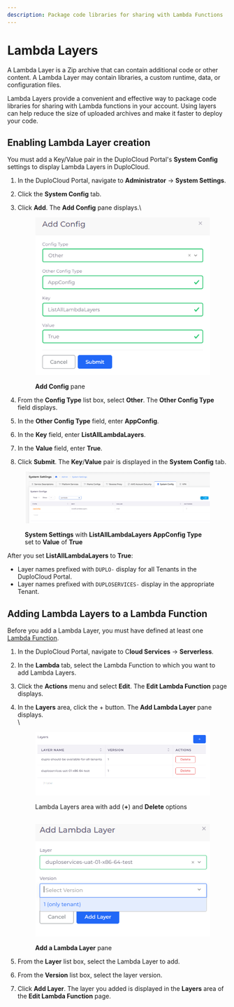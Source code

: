 ```yaml
---
description: Package code libraries for sharing with Lambda Functions
---
```


# Lambda Layers

A Lambda Layer is a Zip archive that can contain additional code or other content. A Lambda Layer may contain libraries, a custom runtime, data, or configuration files.

Lambda Layers provide a convenient and effective way to package code libraries for sharing with Lambda functions in your account. Using layers can help reduce the size of uploaded archives and make it faster to deploy your code.

## Enabling Lambda Layer creation

You must add a Key/Value pair in the DuploCloud Portal's **System Config** settings to display Lambda Layers in DuploCloud.&#x20;

1. In the DuploCloud Portal, navigate to **Administrator** -> **System Settings**.
2. Click the **System Config** tab.
3.  Click **Add**. The **Add Config** pane displays.\


    <div align="left">

    <figure><img src="../../../.gitbook/assets/L5.png" alt=""><figcaption><p><strong>Add Config</strong> pane</p></figcaption></figure>

    </div>


4. From the **Config Type** list box, select **Other**. The **Other Config Type** field displays.
5. In the **Other Config Type** field, enter **AppConfig**.
6. In the **Key** field, enter **ListAllLambdaLayers**.
7. In the **Value** field, enter **True**.
8. Click **Submit**. The **Key**/**Value** pair is displayed in the **System Config** tab.

<div align="left">

<figure><img src="../../../.gitbook/assets/L4.png" alt=""><figcaption><p><strong>System Settings</strong> with <strong>ListAllLambdaLayers AppConfig Type</strong> set to <strong>Value</strong> of <strong>True</strong></p></figcaption></figure>

</div>

After you set **ListAllLambdaLayers** to **True**:

* Layer names prefixed with `DUPLO-` display for all Tenants in the DuploCloud Portal.
* Layer names prefixed with `DUPLOSERVICES-` display in the appropriate Tenant.

## Adding Lambda Layers to a Lambda Function

Before you add a Lambda Layer, you must have defined at least one [Lambda Function](./).

1. In the DuploCloud Portal, navigate to C**loud Services** -> **Serverless**.
2. In the **Lambda** tab, select the Lambda Function to which you want to add Lambda Layers.&#x20;
3. Click the **Actions** menu and select **Edit**. The **Edit Lambda Function** page displays.
4.  In the **Layers** area, click the + button. The **Add Lambda Layer** pane displays.\
    \


    <div align="left">

    <figure><img src="../../../.gitbook/assets/lam_eph5 (1).png" alt=""><figcaption><p>Lambda Layers area with add (<strong>+</strong>) and <strong>Delete</strong> options<br><br></p></figcaption></figure>

    </div>

    <div align="left">

    <figure><img src="../../../.gitbook/assets/lam_eph6.png" alt=""><figcaption><p><strong>Add a Lambda Layer</strong> pane<br></p></figcaption></figure>

    </div>
5. From the **Layer** list box, select the Lambda Layer to add.
6. From the **Version** list box, select the layer version.
7. Click **Add Layer**. The layer you added is displayed in the **Layers** area of the **Edit Lambda Function** page.
